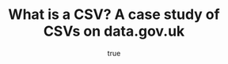 ---
id: http://contentapi.theodi.org/the-status-of-csvs-on-datagovuk.json
web_url: http://theodi.org/blog/the-status-of-csvs-on-datagovuk
slug: the-status-of-csvs-on-datagovuk
title: What is a CSV? A case study of CSVs on data.gov.uk
format: article
updated_at: '2015-09-11T10:54:53+01:00'
created_at: '2014-02-18T17:14:31+00:00'
tag_ids:
- blog
tags:
- id: http://contentapi.theodi.org/tags/articles/blog.json
  web_url: 
  title: Blog Post
  details:
    description: Blog Post
    short_description: 
    type: article
  content_with_tag:
    id: http://contentapi.theodi.org/with_tag.json?article=blog
    web_url: http://theodi.org/tags/blog
    slug: blog
  parent: 
related:
- id: http://contentapi.theodi.org/2014-the-year-of-csv.json
  web_url: http://theodi.org/blog/2014-the-year-of-csv
  slug: 2014-the-year-of-csv
  title: '2014: The Year of CSV'
  format: article
  updated_at: '2015-09-11T10:53:54+01:00'
  created_at: '2014-01-11T15:19:39+00:00'
  tag_ids:
  - blog
details:
  need_id: 
  business_proposition: false
  description: 'CSV stands for comma-separated values. It is a simple format for tabular
    data and relatively easy to process. We analysed more than 20,000 links to CSV
    files on data.gov.uk – only around one third turned out to be machine-readable. '
  excerpt: CSV stands for comma-separated values. It is a simple format for tabular
    data and relatively easy to process. We analysed more than 20,000 links to CSV
    files on data.gov.uk – only around one third turned out to be machine-readable.
    A typical CSV is between 1kb-1mb in size and has around eight columns.
  language: en
  need_extended_font: false
  url: ''
  content: |+
    <p><strong>CSV stands for <em>comma-separated values</em>. It is a simple format for tabular data and relatively easy to process. We analysed more than 20,000 links to CSV files on data.gov.uk – only around one third turned out to be machine-readable.</strong> A typical CSV is between 1kb-1mb in size and has around eight columns.</p>

    <p>Our analysis of the header names of 7,390 machine-readable CSVs suggests that there are clear patterns. The most common type are spend records, usually split by month and type. Other organisations such as the Crown Prosecution Service also release vast amounts of CSVs. <strong>If publishers embrace standards for CSV data releases, we see a great potential, e.g. for aggregate analyses or new business services.</strong></p>

    <h2>Metadata</h2>

    <p>In January 2014 we created a file that contains all CSVs published on <a rel="external" href="http://data.gov.uk">data.gov.uk</a>. We searched for all CSVs and then grabbed and wrote the metadata we needed into a CSV file.</p>

    <h4>Figure 1. Number of valid CSVs on data.gov.uk</h4>
    <p><img src="https://raw.github.com/theodi/R-projects/master/csv-stats/graphics/overall-stats.png" alt="overall-stats" /></p>

    <p>Figure 1 shows how the overall number of 20,692 dwindles to 7,390:</p>

    <ol>
      <li>
        <p>Almost 4,000 URLs are not CSVs and link to other files, web pages or resolve in some download link. Some of them may be valid, but many links don&rsquo;t work, for example <a rel="external" href="http://www.roh.nhs.uk/EasySiteWeb/GatewayLink.aspx?alId=1763">this URL</a>.</p>
      </li>
      <li>
        <p>Of the URLs that do end in <code>.csv</code>, around 4,000 yield an error. For example, some files that detail the <a rel="external" href="http://www.crossrail.co.uk/assets/library/document/c/original/crossrail_payments_period_13_2012-13.csv">Crossrail Spend 2013</a> are no longer available. </p>
      </li>
      <li>
        <p>Even if the CSV exists, it loses some of its value if we cannot read it automatically. Standards are hence important. An example of what did <strong>not</strong> get parsed is below. The first line is the title and the second one is empty (from <a rel="external" href="http://www.royalwolverhamptonhospitals.nhs.uk/files/mth%206%20september%202013%20(3).csv">here</a>).</p>

        <p><img src="https://raw.github.com/theodi/R-projects/master/csv-stats/graphics/miss-header-example.png" alt="example" /></p>
      </li>
    </ol>

    <p>There are some limitations. For instance, it is hard to replicate the exact numbers as a website may be temporarily offline. We verified &ldquo;machine-readable&rdquo; (and excluded ones) in several ways, but it is likely that we still have false positives and vice versa. </p>

    <p>The whole analysis and its code is on <a rel="external" href="https://github.com/theodi/R-projects/blob/master/csv-stats/csv-meta-analysis-data-gov.R">GitHub</a>.</p>

    <h2>Size</h2>

    <p>The vast majority of CSV files is between 1kb and 1mb in size. The largest file on data.gov.uk is at the moment the complete data of the <a rel="external" href="http://www.landregistry.gov.uk/market-trend-data/public-data/price-paid-data">Land Registry Price Paid Data</a> with 3.2gb. </p>

    <h4>Figure 2. Histogram of the size of CSVs</h4>
    <p><img src="https://raw.github.com/theodi/R-projects/master/csv-stats/graphics/histogram-size-of-csvs.png" alt="size-histogram" /></p>

    <p>After much experimentation we automatically read 7,390 CSV-files. All of them have header names, of course, that can be analysed. For example, a typical CSV file on data.gov.uk has eight headers, i.e. columns (see figure 3).</p>

    <p>There is also a peculiar spike at 41 headers per dataset. Some of the datasets have all the information arranged in only one row with many different columns. The prevalent theme, in this case it seems, are various ways of counting payroll staff.</p>

    <h4>Figure 3. Histogram of the number of headers (columns)</h4>
    <p><img src="https://raw.github.com/theodi/R-projects/master/csv-stats/graphics/header-length-histogram.png" alt="header-length" /></p>

    <p>What are the most popular header names? We had to clean up plenty of names because in its raw format, it is <em>messy data</em> such as &ldquo;amount&rdquo;, &ldquo; amount&rdquo;, &ldquo;AMUONT&rdquo; etc. After some <a rel="external" href="http://openrefine.org">Open Refine</a> magic, we produced the following rank table. </p>

    <table class="table offers table-horizontally-condensed">
     <tr><td>Expense Type</td><td class="pull-right">3,144</td></tr>
     <tr><td>Entity</td><td class="pull-right">3,039</td></tr>
     <tr><td>Expense Area</td><td class="pull-right">3,029</td></tr>
     <tr><td>Supplier</td><td class="pull-right">2,889</td></tr>
     <tr><td>Date</td><td class="pull-right">2,820</td></tr>
     <tr><td>Transaction Number</td><td class="pull-right">2,791</td></tr>
     <tr><td>Amount</td><td class="pull-right">2,734</td></tr>
     <tr><td>Department Family</td><td class="pull-right">2,498</td></tr>
     <tr><td>VAT Registration Number</td><td class="pull-right">916</td></tr>
     <tr><td>Convictions Percentage</td><td class="pull-right">836</td></tr>
    </table>

    <p>The headers may not be representative overall because it only features the machine-readable CSVs. They are frequency counts which also implies that departments that release similar data in individual CSVs (e.g. for each month) are overrepresented. Be that as it may, the header ranking shows how common certain data types are.</p>

    <h4>Figure 4. Co-occurrence of header names</h4>
    <p><img src="https://raw.github.com/theodi/R-projects/master/csv-stats/co-occurrence/top-headers-coocc.png" alt="header-map" /></p>

    <p>We took the 50 most popular header names and calculated how often they each appear together. The lines&rsquo; thickness stands for the frequency of their co-occurence. For example, as we would expect, <em>Payscale Minimum</em> and <em>Payscale Maximum</em> are next to each other. A generic header name such as <em>Unit</em> appears in many files and has therefore stronger links to various others.</p>

    <p>The most common cluster is around <em>Expense Type</em> because many files document government spending. A typical &ldquo;Spend over £25,000&rdquo; CSV is very likely to have similar headers as listed in the previous table. </p>

    <p>We also see an independent cluster around prosecutions. For example, the Crown Prosecution Service releases a lot of individual CSVs, which increases how many times they appear in our header analysis. </p>

    <h4>Figure 5. Co-occurrence of header names excluding popular datasets</h4>
    <p><img src="https://raw.github.com/theodi/R-projects/master/csv-stats/co-occurrence/top-headers-coocc-excl-popular.png" alt="header-map2" /></p>

    <p>Figure 5 shows the co-occurrence of headers excluding popular datasets. For example, CSVs with <em>Expense Type</em> no longer appear. Here the 200 most popular header names reveal quite a tangle. The large, overplotted area on the bottom are CSV headers, among others, from the BIS Workforce Management Information.</p>

    <p>The big cluster on the right, dubbed the &ldquo;Death Star&rdquo;, comes from one series of CSVs. The <a rel="external" href="http://data.gov.uk/dataset/foreign-office-consular-data">Foreign Office Consular</a> publishes &ldquo;data on assistance provided to British nationals worldwide this includes numbers of incidents handled by UK consulates overseas, including hospitalisations, deaths, detentions, with geographical location&rdquo;. </p>

    <p>A similar cluster appears on the top left published by the <a rel="external" href="http://data.gov.uk/dataset/latest-marine-observational-data">Metoffice</a>. It includes the latest 24 hours marine data for observed weather. Both exemplify why some headers are more related than others: a publisher may release many almost identical files split by time or geography.</p>

    <h2>Why it matters</h2>

    <p>We appreciate that more and more people recognise CSV as a desirable format for sharing data on the web. However, publishing any tabular data simply with a <code>.csv</code> extension will not bring as much further. The key is to follow a minimal standard. Tools for doing so are emerging, for instance the ODI&rsquo;s <a rel="external" href="http://csvlint.io/">CSV validator</a>. As Jeni wrote, 2014 may turn out to be the <a rel="external" href="http://theodi.org/blog/2014-the-year-of-csv">Year of the CSV</a>.</p>

    <p>Our analysis is far from exhaustive relative to the open data ecosystem; it only looks at data.gov.uk. Even there we have to acknowledge certain limitations such as incorrect headers or temporarily unavailable URLs. What it shows us, however, is that few publishers follow leading practice yet. </p>

    <p>By making access and aggregation of data via CSV easier, we enable a huge potential. For example, only an automated analysis may be able to look at the spending across all government departments and bring the often proclaimed transparency. Companies may use CSVs to integrate them into their dashboards or to build services. Even non-technical citizens may be able to use the data more easily. Many user-friendly tools such as <a rel="external" href="http://datawrapper.de/">Datawrapper</a> have CSV features built-in. </p>

    <p>Let&rsquo;s aim for a world with less <a rel="external" href="http://en.wikipedia.org/wiki/Data_wrangling">data munging</a>.</p>

  media_enquiries_name: ''
  media_enquiries_email: ''
  media_enquiries_telephone: ''
  alternative_title: ''
  organizations: []
  author: {}
  nodes: []
author: {}
nodes: []
organizations: []
related_external_links: []
---